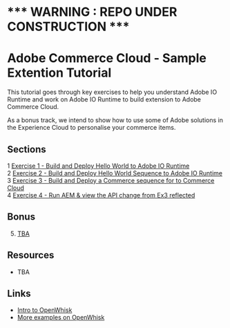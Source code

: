 *** WARNING : REPO UNDER CONSTRUCTION ***
================================================

Adobe Commerce Cloud - Sample Extention Tutorial
================================================

This tutorial goes through key exercises to help you understand Adobe IO Runtime and work on Adobe IO Runtime to build extension to Adobe Commerce Cloud. 

As a bonus track, we intend to show how to use some of Adobe solutions in the Experience Cloud to personalise your commerce items.

Sections
--------

1 [Exercise 1 - Build and Deploy Hello World to Adobe IO Runtime](exercise-01/tutorial-01-hello-world.md)  
2 [Exercise 2 - Build and Deploy Hello World Sequence to Adobe IO Runtime](exercise-02/tutorial-02-hello-world-sequence.md)  
3 [Exercise 3 - Build and Deploy a Commerce sequence for to Commerce Cloud](exercise-03/tutorial-03-extend-ccif.md)  
4 [Exercise 4 - Run AEM & view the API change from Ex3 reflected](exercise-04/tutorial-04-modify-deploy-ccif-sequence.md) 

Bonus
-----

5. [TBA](exercise-05/tba.md)

Resources
---------
* TBA

Links
-----
* [Intro to OpenWhisk](https://www.youtube.com/watch?v=phsSvI7JB48 )
* [More examples on OpenWhisk](https://www.raymondcamden.com/2017/01/06/an-example-of-an-openwhisk-sequence)

